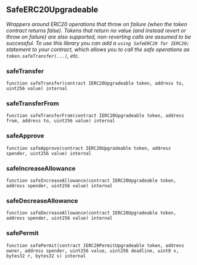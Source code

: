 ## SafeERC20Upgradeable

_Wrappers around ERC20 operations that throw on failure (when the token
contract returns false). Tokens that return no value (and instead revert or
throw on failure) are also supported, non-reverting calls are assumed to be
successful.
To use this library you can add a `using SafeERC20 for IERC20;` statement to your contract,
which allows you to call the safe operations as `token.safeTransfer(...)`, etc._

### safeTransfer

```solidity
function safeTransfer(contract IERC20Upgradeable token, address to, uint256 value) internal
```

### safeTransferFrom

```solidity
function safeTransferFrom(contract IERC20Upgradeable token, address from, address to, uint256 value) internal
```

### safeApprove

```solidity
function safeApprove(contract IERC20Upgradeable token, address spender, uint256 value) internal
```

### safeIncreaseAllowance

```solidity
function safeIncreaseAllowance(contract IERC20Upgradeable token, address spender, uint256 value) internal
```

### safeDecreaseAllowance

```solidity
function safeDecreaseAllowance(contract IERC20Upgradeable token, address spender, uint256 value) internal
```

### safePermit

```solidity
function safePermit(contract IERC20PermitUpgradeable token, address owner, address spender, uint256 value, uint256 deadline, uint8 v, bytes32 r, bytes32 s) internal
```
